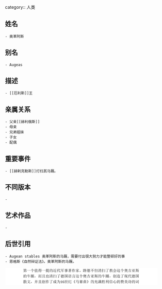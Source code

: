 category:: 人类
## 姓名
	- 奥革阿斯
## 别名
	- Augeas
## 描述
	- [[厄利斯]]王
## 亲属关系
	- 父亲[[赫利俄斯]]
	- 母亲
	- 兄弟姐妹
	- 子女
	- 配偶
## 重要事件
	- [[赫剌克勒斯]]打扫其马厩。
## 不同版本
	-
## 艺术作品
	-
## 后世引用
	- Augean stables 奥革阿斯的马厩，需要付出很大努力才能整顿好的事
	- 恩格斯《自然辩证法》。奥革阿斯的马厩。
 ![](../assets/恩格斯-《自然辩证法》-导言.png)
